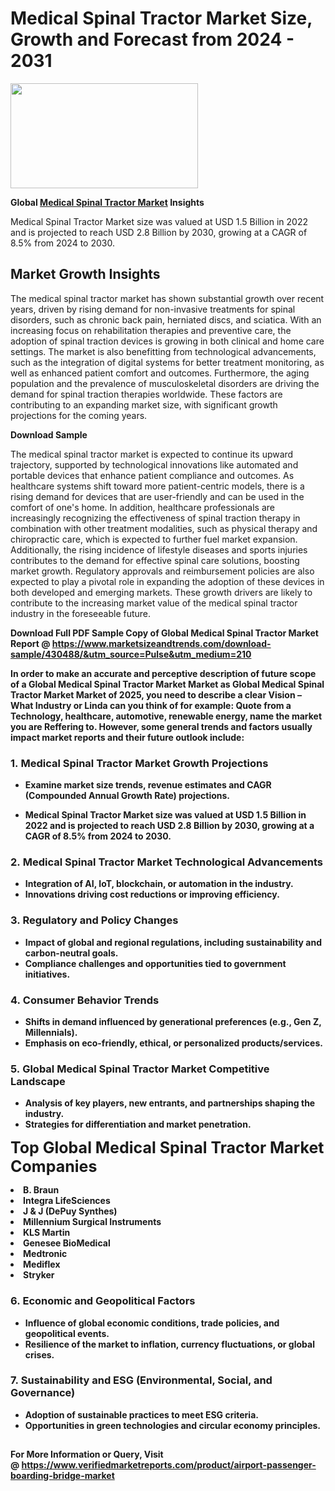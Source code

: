 <H1>Medical Spinal Tractor Market Size, Growth and Forecast from 2024 - 2031</H1><img class="aligncenter size-medium wp-image-584254" src="https://thirdeyenews.in/wp-content/uploads/2024/09/Global-Market-Research-300x168.jpeg" alt="" width="300" height="168" /><p><strong>Global&nbsp;<a href="https://www.marketsizeandtrends.com/download-sample/430488/&amp;utm_source=Pulse&amp;utm_medium=210">Medical Spinal Tractor Market</a> Insights</strong></p><p>Medical Spinal Tractor Market size was valued at USD 1.5 Billion in 2022 and is projected to reach USD 2.8 Billion by 2030, growing at a CAGR of 8.5% from 2024 to 2030.</p><p><h2>Market Growth Insights</h2> <p>The medical spinal tractor market has shown substantial growth over recent years, driven by rising demand for non-invasive treatments for spinal disorders, such as chronic back pain, herniated discs, and sciatica. With an increasing focus on rehabilitation therapies and preventive care, the adoption of spinal traction devices is growing in both clinical and home care settings. The market is also benefitting from technological advancements, such as the integration of digital systems for better treatment monitoring, as well as enhanced patient comfort and outcomes. Furthermore, the aging population and the prevalence of musculoskeletal disorders are driving the demand for spinal traction therapies worldwide. These factors are contributing to an expanding market size, with significant growth projections for the coming years.</p> <p><strong>Download Sample</strong></p> <p>The medical spinal tractor market is expected to continue its upward trajectory, supported by technological innovations like automated and portable devices that enhance patient compliance and outcomes. As healthcare systems shift toward more patient-centric models, there is a rising demand for devices that are user-friendly and can be used in the comfort of one's home. In addition, healthcare professionals are increasingly recognizing the effectiveness of spinal traction therapy in combination with other treatment modalities, such as physical therapy and chiropractic care, which is expected to further fuel market expansion. Additionally, the rising incidence of lifestyle diseases and sports injuries contributes to the demand for effective spinal care solutions, boosting market growth. Regulatory approvals and reimbursement policies are also expected to play a pivotal role in expanding the adoption of these devices in both developed and emerging markets. These growth drivers are likely to contribute to the increasing market value of the medical spinal tractor industry in the foreseeable future.</p> <p><strong></p><p><span class=""><strong>Download Full PDF Sample Copy of Global Medical Spinal Tractor Market Report</strong> @ <a href="https://www.marketsizeandtrends.com/download-sample/430488/&amp;utm_source=Pulse&amp;utm_medium=210" target="_blank">https://www.marketsizeandtrends.com/download-sample/430488/&amp;utm_source=Pulse&amp;utm_medium=210</a></span></p><p>In order to make an accurate and perceptive description of future scope of a Global&nbsp;Medical Spinal Tractor Market Market as Global&nbsp;Medical Spinal Tractor Market Market of 2025, you need to describe a clear Vision &ndash; What Industry or Linda can you think of for example: Quote from a Technology, healthcare, automotive, renewable energy, name the market you are Reffering to. However, some general trends and factors usually impact market reports and their future outlook include:</p><h3>1.&nbsp;<strong>Medical Spinal Tractor Market Growth Projections</strong></h3><ul><li>Examine market size trends, revenue estimates and CAGR (Compounded Annual Growth Rate) projections.</li><li><p>Medical Spinal Tractor Market size was valued at USD 1.5 Billion in 2022 and is projected to reach USD 2.8 Billion by 2030, growing at a CAGR of 8.5% from 2024 to 2030.</p></li></ul><h3>2.&nbsp;<strong>Medical Spinal Tractor Market Technological Advancements</strong></h3><ul><li>Integration of AI, IoT, blockchain, or automation in the industry.</li><li>Innovations driving cost reductions or improving efficiency.</li></ul><h3>3.&nbsp;<strong>Regulatory and Policy Changes</strong></h3><ul><li>Impact of global and regional regulations, including sustainability and carbon-neutral goals.</li><li>Compliance challenges and opportunities tied to government initiatives.</li></ul><h3>4.&nbsp;<strong>Consumer Behavior Trends</strong></h3><ul><li>Shifts in demand influenced by generational preferences (e.g., Gen Z, Millennials).</li><li>Emphasis on eco-friendly, ethical, or personalized products/services.</li></ul><h3>5.&nbsp;<strong>Global Medical Spinal Tractor Market Competitive Landscape</strong></h3><ul><li>Analysis of key players, new entrants, and partnerships shaping the industry.</li><li>Strategies for differentiation and market penetration.</li></ul><p data-pm-slice="1 1 []"><span style="color: inherit; font-family: inherit; font-size: 25px;">Top Global Medical Spinal Tractor Market Companies</span></p><div class="" data-test-id=""><p><li>B. Braun</li><li> Integra LifeSciences</li><li> J & J (DePuy Synthes)</li><li> Millennium Surgical Instruments</li><li> KLS Martin</li><li> Genesee BioMedical</li><li> Medtronic</li><li> Mediflex</li><li> Stryker</li></p></div><h3>6.&nbsp;<strong>Economic and Geopolitical Factors</strong></h3><ul><li>Influence of global economic conditions, trade policies, and geopolitical events.</li><li>Resilience of the market to inflation, currency fluctuations, or global crises.</li></ul><h3>7.&nbsp;<strong>Sustainability and ESG (Environmental, Social, and Governance)</strong></h3><ul><li>Adoption of sustainable practices to meet ESG criteria.</li><li>Opportunities in green technologies and circular economy principles.</li></ul><h2><strong style="font-size: 14px;">For More Information or Query, Visit @&nbsp;</strong><a style="background-color: #ffffff; font-size: 14px;" href="https://www.marketsizeandtrends.com/report/medical-spinal-tractor-market/" target="_blank">https://www.verifiedmarketreports.com/product/airport-passenger-boarding-bridge-market</a></h2>
